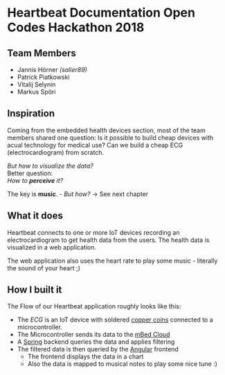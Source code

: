 # Heartbeat Documentation Open Codes Hackathon 2018

## Team Members
- Jannis Hörner _(salier89)_
- Patrick Piatkowski
- Vitalij Selynin
- Markus Spöri

## Inspiration
Coming from the embedded health devices section, most of the team members shared one question: Is it possible to build cheap devices with acual technology for medical use? Can we build a cheap ECG (electrocardiogram) from scratch. 

*But how to visualize the data?* <br>
Better question:<br>
_How to **perceive** it?_

The key is **music**. - *But how?* -> See next chapter

## What it does
Heartbeat connects to one or more IoT devices recording an electrocardiogram to get health data from the users.
The health data is visualized in a web application.

The web application also uses the heart rate to play some music - literally the sound of your heart ;)

## How I built it
The Flow of our Heartbeat application roughly looks like this:

- The _ECG_ is an IoT device with soldered [copper coins](https://de.wikipedia.org/wiki/1-Cent-M%C3%BCnze) connected to a microcontroller. 
- The Microcontroller sends its data to the [mBed Cloud](https://www.mbed.com/)
- A [Spring](https://spring.io/) backend queries the data and applies filtering
- The filtered data is then queried by the [Angular](https://angular.io/) frontend
  - The frontend displays the data in a chart
  - Also the data is mapped to musical notes to play some nice tune :)

